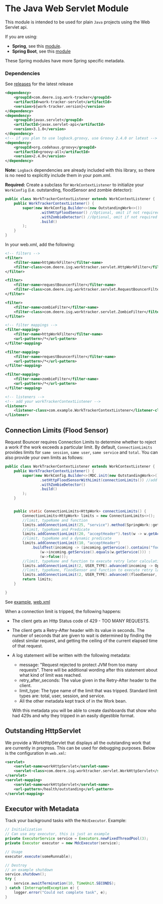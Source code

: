 # The Java Web Servlet Module
This module is intended to be used for plain `Java` projects using the Web Servlet api.

If you are using:
- **Spring**, see this [module](../work-tracker-spring).
- **Spring Boot**, see this [module](../work-tracker-spring-boot)

These Spring modules have more Spring specific metadata.

### Dependencies
See [releases](../../../releases/latest) for the latest release
```xml
<dependency>
    <groupId>com.deere.isg.work-tracker</groupId>
    <artifactId>work-tracker-servlet</artifactId>
    <version>${work-tracker.version}</version>
</dependency>
<dependency>
    <groupId>javax.servlet</groupId>
    <artifactId>javax.servlet-api</artifactId>
    <version>3.1.0</version>
</dependency>
<!-- if you plan to use logback.groovy, use Groovy 2.4.0 or latest -->
<dependency>
    <groupId>org.codehaus.groovy</groupId>
    <artifactId>groovy-all</artifactId>
    <version>2.4.0</version>
</dependency>
```
**Note:** `Logback` dependencies are already included with this library, so there is no need to explicitly include them in your pom.xml.

**Required:** Create a subclass for `WorkContextListener` to initialize your `WorkConfig` (i.e. outstanding, floodSensor and zombie detector):

```java
public class WorkTrackerContextListener extends WorkContextListener {
    public WorkTrackerContextListener() {
        super(new WorkConfig.Builder<>(new OutstandingWork<>())
                .withHttpFloodSensor() //Optional, omit if not required
                .withZombieDetector() //Optional, omit if not required
                .build()
        );
    }
}
```

In your web.xml, add the following:
```xml
<!-- filters -->
<filter>
    <filter-name>httpWorkFilter</filter-name>
    <filter-class>com.deere.isg.worktracker.servlet.HttpWorkFilter</filter-class>
</filter>

<filter>
    <filter-name>requestBouncerFilter</filter-name>
    <filter-class>com.deere.isg.worktracker.servlet.RequestBouncerFilter</filter-class>
</filter>

<filter>
    <filter-name>zombieFilter</filter-name>
    <filter-class>com.deere.isg.worktracker.servlet.ZombieFilter</filter-class>
</filter>

<!-- filter mappings -->
<filter-mapping>
    <filter-name>httpWorkFilter</filter-name>
    <url-pattern>/*</url-pattern>
</filter-mapping>

<filter-mapping>
    <filter-name>requestBouncerFilter</filter-name>
    <url-pattern>/*</url-pattern>
</filter-mapping>

<filter-mapping>
    <filter-name>zombieFilter</filter-name>
    <url-pattern>/*</url-pattern>
</filter-mapping>

<!-- listeners -->
<!-- add your workTrackerContextListener -->
<listener>
    <listener-class>com.example.WorkTrackerContextListener</listener-class>
</listener>
```

## Connection Limits (Flood Sensor)
Request Bouncer requires Connection Limits to determine whether to reject a work if the work exceeds a particular limit. 
By default, `ConnectionLimits` provides limits for `same session`, `same user`, `same service` and `total`. 
You can also provide your own limits as follows:

```java
public class WorkTrackerContextListener extends WorkContextListener {
    public WorkTrackerContextListener() {
        super(new WorkConfig.Builder<>(MDC.init(new OutstandingWork<>()))
                .setHttpFloodSensorWithLimit(connectionLimits()) //add the connectionLimits here
                .withZombieDetector()
                .build()
        );
    }


    public static ConnectionLimits<HttpWork> connectionLimits() {
        ConnectionLimits<HttpWork> limits = new ConnectionLimits<>();
        //limit, typeName and function
        limits.addConnectionLimit(25, "service").method(SpringWork::getService);
        //limit, typeName and Predicate
        limits.addConnectionLimit(20, "acceptHeader").test(w -> w.getAcceptHeader().contains("xml"));
        //limit, typeName and a dynamic predicate
        limits.addConnectionLimit(10, "acceptHeader")
            .buildTest(incoming -> (incoming.getService().contains("foo") ? 
                (w->incoming.getService().equals(w.getService())) : 
                (w->false)));
        //limit, typeName and function to execute retry later calculation
        limits.addConnectionLimit(2, USER_TYPE).advanced(incoming -> Optional.of(incoming.getElapsedMillis()));
        //limit, typeName, floodSensor and function to execute retry later calculation
        limits.addConnectionLimit(2, USER_TYPE).advanced((floodSensor, incoming) -> Optional.of(incoming.getElapsedMillis()));
        return limits;
    }

}
```

See [example](./../work-tracker-examples/java-example), [web.xml](./../work-tracker-examples/java-example/src/main/webapp/WEB-INF/web.xml)

When a connection limit is tripped, the following happens:
* The client gets an Http Status code of 429 - TOO MANY REQUESTS.
* The client gets a Retry-After header with its value in seconds.  The number of seconds that are given to wait is determined by finding the oldest similar request, 
  and getting the ceiling of the current elapsed time of that request.
* A log statement will be written with the following metadata:
  * message: "Request rejected to protect JVM from too many requests".  There will be additional wording after this statement about what kind of limit was reached.
  * retry_after_seconds: The value given in the Retry-After header to the client.
  * limit_type: The type name of the limit that was tripped.  Standard limit types are: total, user, session, and service.
  * All the other metadata kept track of in the Work bean.
  
  With this metadata you will be able to create dashboards that show who had 429s and why they tripped in an easily digestible format.

## Outstanding HttpServlet
We provide a WorkHttpServlet that displays all the outstanding work that are currently in progress. This can be used for debugging purposes. Below is the configuration in `web.xml`:
```xml
<servlet>
    <servlet-name>workHttpServlet</servlet-name>
    <servlet-class>com.deere.isg.worktracker.servlet.WorkHttpServlet</servlet-class>
</servlet>
<servlet-mapping>
    <servlet-name>workHttpServlet</servlet-name>
    <url-pattern>/health/outstanding</url-pattern>
</servlet-mapping>
```

## Executor with Metadata
Track your background tasks with the `MdcExecutor`. Example:

```java
// Initialization
// Can use any executor, this is just an example
private ExecutorService service = Executors.newFixedThreadPool(3);
private Executor executor = new MdcExecutor(service);

// Usage
executor.execute(someRunnable);

// Destroy
// an example shutdown
service.shutdown();
try {
    service.awaitTermination(10, TimeUnit.SECONDS);
} catch (InterruptedException e) {
    logger.error("Could not complete task", e);
}
```
